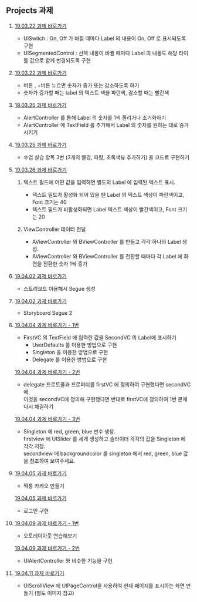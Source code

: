 <h2> Projects 과제 </h2>

1. [19.03.22 과제 바로가기](https://github.com/doyeongkim/FastCampus_iOS_School/tree/master/Daily_Assignments/Project/19.03.22_(UILabel:Switch:SegCtr))
    - UISwitch : On, Off 가 바뀔 때마다 Label 의 내용이 On, Off 로 표시되도록 구현
    - UISegmentedControl : 선택 내용이 바뀔 때마다 Label 의 내용도 해당 타이틀 값으로 함께 변경되도록 구현

2. [19.03.22 과제 바로가기](https://github.com/doyeongkim/FastCampus_iOS_School/tree/master/Daily_Assignments/Project/19.03.22_(plus:minus%20button%20display%20num))
    - 버튼 , +버튼 누르면 숫자가 증가 또는 감소하도록 하기
    - 숫자가 증가할 때는 label 의 텍스트 색을 파란색,   감소할 때는 빨간색

3. [19.03.25 과제 바로가기](https://github.com/doyeongkim/FastCampus_iOS_School/tree/master/Daily_Assignments/Project/19.03.25_(alertController))
    - AlertController 를 통해 Label 의 숫자를 1씩 올리거나 초기화하기
    - AlertController 에 TextField 를 추가해서 Label 의 숫자를 원하는 대로 증가시키기

4. [19.03.25 과제 바로가기](https://github.com/doyeongkim/FastCampus_iOS_School/tree/master/Daily_Assignments/Project/19.03.25_(frame%20vs%20bounds))
    - 수업 실습 항목 3번 (3개의 빨강, 파랑, 초록색뷰 추가하기) 을 코드로 구현하기

5. [19.03.26 과제 바로가기](https://github.com/doyeongkim/FastCampus_iOS_School/tree/master/Daily_Assignments/Project/19.03.26_(TextField:VCDataTransfer))
    1. 텍스트 필드에 어떤 값을 입력하면 별도의 Label 에 입력된 텍스트 표시.
    
        - 텍스트 필드가 활성화 되어 있을 땐 Label 의 텍스트 색상이 파란색이고, Font 크기는 40
        - 텍스트 필드가 비활성화되면 Label 텍스트 색상이 빨간색이고, Font 크기는 20
    
    2. ViewController 데이터 전달
    
        - AViewController 와 BViewController 를 만들고 각각 하나의 Label 생성.
        - AViewController 와 BViewController 를 전환할 때마다 각 Label 에 화면을 전환한 숫자 1씩 증가

6. [19.04.02 과제 바로가기](https://github.com/doyeongkim/FastCampus_iOS_School/tree/master/Daily_Assignments/Project/19.04.02_(Storyboard_Segue))
    - 스토리보드 이용해서 Segue 생성
    
7. [19.04.02 과제 바로가기](https://github.com/doyeongkim/FastCampus_iOS_School/tree/master/Daily_Assignments/Project/19.04.02_(Storyboard_Segue_2))
    - Storyboard Segue 2
    
8. [19.04.04 과제 바로가기 - 1번](https://github.com/doyeongkim/FastCampus_iOS_School/tree/master/Daily_Assignments/Project/19.04.04_(UserDefaults:Singleton:Delegate))
    - FirstVC 의 TextField 에 입력한 값을 SecondVC 의 Label에 표시하기
        - UserDefaults 를 이용한 방법으로 구현
        - Singleton 을 이용한 방법으로 구현
        - Delegate 를 이용한 방법으로 구현

    [19.04.04 과제 바로가기 - 2번](https://github.com/doyeongkim/FastCampus_iOS_School/tree/master/Daily_Assignments/Project/19.04.04_(DelegateReverse))
    - delegate 프로토콜과 프로퍼티를 firstVC 에 정의하여 구현했다면 secondVC에, <br /> 이것을 secondVC에 정의해 구현했다면 반대로 firstVC에 정의하여 1번 문제 다시 해결하기
    
    [19.04.04 과제 바로가기 - 3번](https://github.com/doyeongkim/FastCampus_iOS_School/tree/master/Daily_Assignments/Project/19.04.04_(UISlider))
    - Singleton 에 red, green, blue 변수 생성. <br /> firstview 에 UISlider 를 세개 생성하고 슬라이더 각각의 값을 Singleton 에 각각 저장. <br /> secondview 에 backgroundcolor 를 singleton 에서 red, green, blue 값을 참조하여 보여주세요.
    
9. [19.04.05 과제 바로가기](https://github.com/doyeongkim/FastCampus_iOS_School/tree/master/Daily_Assignments/Project/19.04.05_(Fake_Kakao))
    - 짝퉁 카카오 만들기
    
    [19.04.05 과제 바로가기](https://github.com/doyeongkim/FastCampus_iOS_School/tree/master/Daily_Assignments/Project/19.04.05_(LoginPage))
    - 로그인 구현

10. [19.04.09 과제 바로가기 - 1번](https://github.com/doyeongkim/FastCampus_iOS_School/tree/master/Daily_Assignments/Project/19.04.09_(AutoLayout))
    - 오토레이아웃 연습해보기
    
    [19.04.09 과제 바로가기 - 2번](https://github.com/doyeongkim/FastCampus_iOS_School/blob/master/Daily_Assignments/Project/19.04.09_BogusAlertController/README.md)
    - UIAlertController 와 비슷한 기능을 구현

11. [19.04.11 과제 바로가기](https://github.com/doyeongkim/FastCampus_iOS_School/tree/master/Daily_Assignments/Project/19.04.11_(UIScrollView))
    - UIScrollView 에 UIPageControl을 사용하여 현재 페이지를 표시하는 화면 만들기 (별도 이미지 참고)
    
